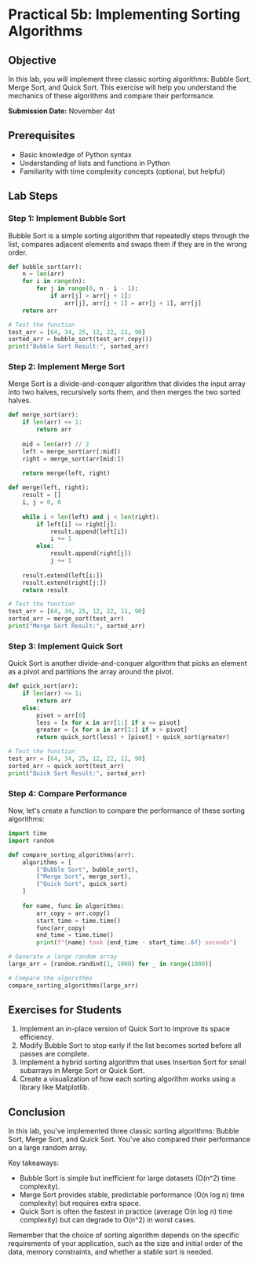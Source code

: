 # Practical 5b: Implementing Sorting Algorithms

## Objective
In this lab, you will implement three classic sorting algorithms: Bubble Sort, Merge Sort, and Quick Sort. This exercise will help you understand the mechanics of these algorithms and compare their performance.

**Submission Date:** November 4st

## Prerequisites
- Basic knowledge of Python syntax
- Understanding of lists and functions in Python
- Familiarity with time complexity concepts (optional, but helpful)

## Lab Steps

### Step 1: Implement Bubble Sort

Bubble Sort is a simple sorting algorithm that repeatedly steps through the list, compares adjacent elements and swaps them if they are in the wrong order.

```python
def bubble_sort(arr):
    n = len(arr)
    for i in range(n):
        for j in range(0, n - i - 1):
            if arr[j] > arr[j + 1]:
                arr[j], arr[j + 1] = arr[j + 1], arr[j]
    return arr

# Test the function
test_arr = [64, 34, 25, 12, 22, 11, 90]
sorted_arr = bubble_sort(test_arr.copy())
print("Bubble Sort Result:", sorted_arr)
```

### Step 2: Implement Merge Sort

Merge Sort is a divide-and-conquer algorithm that divides the input array into two halves, recursively sorts them, and then merges the two sorted halves.

```python
def merge_sort(arr):
    if len(arr) <= 1:
        return arr
    
    mid = len(arr) // 2
    left = merge_sort(arr[:mid])
    right = merge_sort(arr[mid:])
    
    return merge(left, right)

def merge(left, right):
    result = []
    i, j = 0, 0
    
    while i < len(left) and j < len(right):
        if left[i] <= right[j]:
            result.append(left[i])
            i += 1
        else:
            result.append(right[j])
            j += 1
    
    result.extend(left[i:])
    result.extend(right[j:])
    return result

# Test the function
test_arr = [64, 34, 25, 12, 22, 11, 90]
sorted_arr = merge_sort(test_arr)
print("Merge Sort Result:", sorted_arr)
```

### Step 3: Implement Quick Sort

Quick Sort is another divide-and-conquer algorithm that picks an element as a pivot and partitions the array around the pivot.

```python
def quick_sort(arr):
    if len(arr) <= 1:
        return arr
    else:
        pivot = arr[0]
        less = [x for x in arr[1:] if x <= pivot]
        greater = [x for x in arr[1:] if x > pivot]
        return quick_sort(less) + [pivot] + quick_sort(greater)

# Test the function
test_arr = [64, 34, 25, 12, 22, 11, 90]
sorted_arr = quick_sort(test_arr)
print("Quick Sort Result:", sorted_arr)
```

### Step 4: Compare Performance

Now, let's create a function to compare the performance of these sorting algorithms:

```python
import time
import random

def compare_sorting_algorithms(arr):
    algorithms = [
        ("Bubble Sort", bubble_sort),
        ("Merge Sort", merge_sort),
        ("Quick Sort", quick_sort)
    ]
    
    for name, func in algorithms:
        arr_copy = arr.copy()
        start_time = time.time()
        func(arr_copy)
        end_time = time.time()
        print(f"{name} took {end_time - start_time:.6f} seconds")

# Generate a large random array
large_arr = [random.randint(1, 1000) for _ in range(1000)]

# Compare the algorithms
compare_sorting_algorithms(large_arr)
```

## Exercises for Students

1. Implement an in-place version of Quick Sort to improve its space efficiency.
2. Modify Bubble Sort to stop early if the list becomes sorted before all passes are complete.
3. Implement a hybrid sorting algorithm that uses Insertion Sort for small subarrays in Merge Sort or Quick Sort.
4. Create a visualization of how each sorting algorithm works using a library like Matplotlib.

## Conclusion

In this lab, you've implemented three classic sorting algorithms: Bubble Sort, Merge Sort, and Quick Sort. You've also compared their performance on a large random array. 

Key takeaways:
- Bubble Sort is simple but inefficient for large datasets (O(n^2) time complexity).
- Merge Sort provides stable, predictable performance (O(n log n) time complexity) but requires extra space.
- Quick Sort is often the fastest in practice (average O(n log n) time complexity) but can degrade to O(n^2) in worst cases.

Remember that the choice of sorting algorithm depends on the specific requirements of your application, such as the size and initial order of the data, memory constraints, and whether a stable sort is needed.
